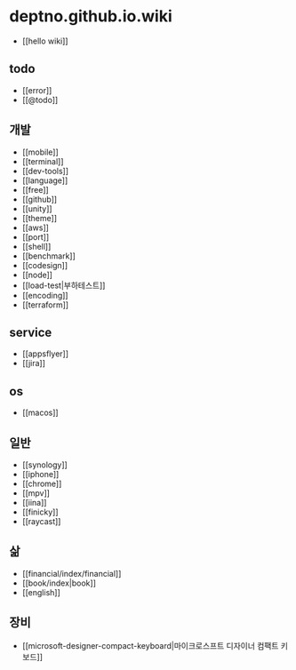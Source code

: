 # deptno.github.io.wiki

- [[hello wiki]]

## todo
- [[error]]
- [[@todo]]

## 개발
- [[mobile]]
- [[terminal]]
- [[dev-tools]]
- [[language]]
- [[free]]
- [[github]]
- [[unity]]
- [[theme]]
- [[aws]]
- [[port]]
- [[shell]]
- [[benchmark]]
- [[codesign]]
- [[node]]
- [[load-test|부하테스트]]
- [[encoding]]
- [[terraform]]

## service
- [[appsflyer]]
- [[jira]]

## os
- [[macos]]

## 일반
- [[synology]]
- [[iphone]]
- [[chrome]]
- [[mpv]]
- [[iina]]
- [[finicky]]
- [[raycast]]

## 삶
- [[financial/index/financial]]
- [[book/index|book]]
- [[english]]

## 장비
- [[microsoft-designer-compact-keyboard|마이크로스프트 디자이너 컴팩트 키보드]]
